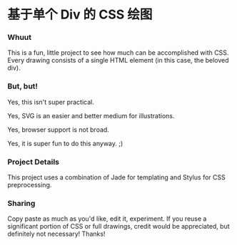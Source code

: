 基于单个 Div 的 CSS 绘图
============

### Whuut

This is a fun, little project to see how much can be accomplished with CSS. Every drawing consists of a single HTML element (in this case, the beloved div).

### But, but!

Yes, this isn't super practical.

Yes, SVG is an easier and better medium for illustrations.

Yes, browser support is not broad.

Yes, it is super fun to do this anyway. ;)

### Project Details

This project uses a combination of Jade for templating and Stylus for CSS preprocessing.

### Sharing

Copy paste as much as you'd like, edit it, experiment. If you reuse a significant portion of CSS or full drawings, credit would be appreciated, but definitely not necessary! Thanks!
